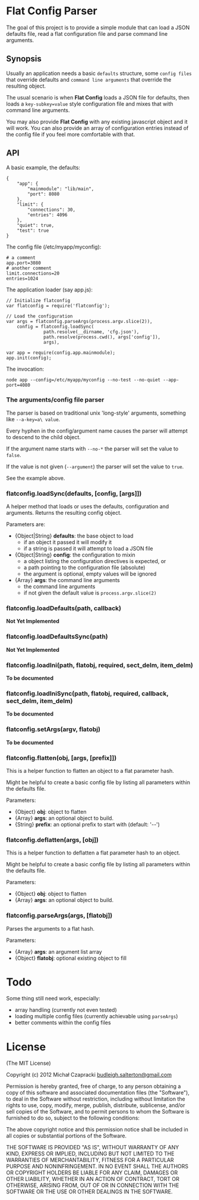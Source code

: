 Flat Config Parser
====================

The goal of this project is to provide a simple module that can load a JSON 
defaults file, read a flat configuration file and parse command line arguments.

Synopsis
----------

Usually an application needs a basic `defaults` structure, some `config files` 
that override defaults and `command line arguments` that override the resulting
object.

The usual scenario is when **Flat Config** loads a JSON file for defaults,
then loads a `key-subkey=value` style configuration file and mixes that with 
command line arguments.

You may also provide **Flat Config** with any existing javascript object and
it will work. You can also provide an array of configuration entries instead of
the config file if you feel more comfortable with that.

API
-----

A basic example, the defaults:

    {
        "app": {
            "mainmodule": "lib/main", 
            "port": 8080
        }, 
        "limit": {
            "connections": 30,
            "entries": 4096
        },
        "quiet": true,
        "test": true
    }

The config file (/etc/myapp/myconfig):
    
    # a comment
    app.port=3080
    # another comment
    limit.connections=20
    entries=1024

The application loader (say app.js):

    // Initialize flatconfig
    var flatconfig = require('flatconfig');
    
    // Load the configuration
    var args = flatconfig.parseArgs(process.argv.slice(2)),
        config = flatconfig.loadSync(
                  path.resolve(__dirname, 'cfg.json'), 
                  path.resolve(process.cwd(), args['config']),
                  args),
    
    var app = require(config.app.mainmodule);
    app.init(config);

The invocation:
    
    node app --config=/etc/myapp/myconfig --no-test --no-quiet --app-port=4080

### The arguments/config file parser

The parser is based on traditional unix 'long-style' arguments, something like
`--a-key=a\ value`. 

Every hyphen in the config/argument name causes the parser will attempt to 
descend to the child object.

If the argument name starts with `--no-*` the parser will set the value to
`false`.

If the value is not given (`--argument`) the parser will set the value to
`true`.

See the example above.

### flatconfig.loadSync(defaults, [config, [args]])

A helper method that loads or uses the defaults, configuration and arguments.
Returns the resulting config object.

Parameters are:
 
* {Object|String} **defaults**: the base object to load
  - if an object it passed it will modify it
  - if a string is passed it will attempt to load a JSON file
* {Object|String} **config**: the configuration to mixin
  - a object listing the configuration directives is expected, or
  - a path pointing to the configuration file (absolute)
  - the argument is optional, empty values will be ignored
* {Array} **args**: the command line arguments
  - the command line arguments
  - if not given the default value is `process.argv.slice(2)`

### flatconfig.loadDefaults(path, callback)

**Not Yet Implemented**

### flatconfig.loadDefaultsSync(path)

**Not Yet Implemented**

### flatconfig.loadIni(path, flatobj, required, sect_delm, item_delm)

**To be documented**

### flatconfig.loadIniSync(path, flatobj, required, callback, sect_delm, item_delm)

**To be documented**

### flatconfig.setArgs(argv, flatobj)

**To be documented**

### flatconfig.flatten(obj, [args, [prefix]])

This is a helper function to flatten an object to a flat parameter hash.

Might be helpful to create a basic config file by listing all parameters 
within the defaults file.

Parameters:

* {Object} **obj**: object to flatten
* {Array} **args**: an optional object to build.
* {String} **prefix**: an optional prefix to start with (default: '--')

### flatconfig.deflatten(args, [obj])

This is a helper function to deflatten a flat parameter hash to an object.

Might be helpful to create a basic config file by listing all parameters 
within the defaults file.

Parameters:

* {Object} **obj**: object to flatten
* {Array} **args**: an optional object to build.

### flatconfig.parseArgs(args, [flatobj])

Parses the arguments to a flat hash.

Parameters:

* {Array} **args**: an argument list array
* {Object} **flatobj**: optional existing object to fill


Todo
======

Some thing still need work, especially:

* array handling (currently not even tested)
* loading multiple config files (currently achievable using `parseArgs`)
* better comments within the config files

License
=========

(The MIT License)

Copyright (c) 2012 Michał Czapracki budleigh.salterton@gmail.com

Permission is hereby granted, free of charge, to any person obtaining a copy
of this software and associated documentation files (the "Software"), to deal
in the Software without restriction, including without limitation the rights
to use, copy, modify, merge, publish, distribute, sublicense, and/or sell
copies of the Software, and to permit persons to whom the Software is
furnished to do so, subject to the following conditions:

The above copyright notice and this permission notice shall be included in
all copies or substantial portions of the Software.

THE SOFTWARE IS PROVIDED "AS IS", WITHOUT WARRANTY OF ANY KIND, EXPRESS OR
IMPLIED, INCLUDING BUT NOT LIMITED TO THE WARRANTIES OF MERCHANTABILITY,
FITNESS FOR A PARTICULAR PURPOSE AND NONINFRINGEMENT. IN NO EVENT SHALL THE
AUTHORS OR COPYRIGHT HOLDERS BE LIABLE FOR ANY CLAIM, DAMAGES OR OTHER
LIABILITY, WHETHER IN AN ACTION OF CONTRACT, TORT OR OTHERWISE, ARISING FROM,
OUT OF OR IN CONNECTION WITH THE SOFTWARE OR THE USE OR OTHER DEALINGS IN
THE SOFTWARE.
